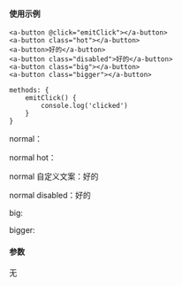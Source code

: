 <docs-header :active="headerActive"></docs-header>

<div class="docs-container">
	<docs-sidebar :active="sidebarActive"></docs-sidebar>
	<div class="docs-content">

#### 使用示例

	<a-button @click="emitClick"></a-button>
	<a-button class="hot"></a-button>
	<a-button>好的</a-button> 
	<a-button class="disabled">好的</a-button> 
	<a-button class="big"></a-button>
	<a-button class="bigger"></a-button> 

	methods: {
		emitClick() {
			console.log('clicked')
		}
	}

<p>normal：<a-button @click="emitClick"></a-button> </p>
<p>normal hot：<a-button class="hot"></a-button> </p>
<p>normal 自定义文案：<a-button>好的</a-button> </p>
<p>normal disabled：<a-button class="disabled">好的</a-button> </p>
<p>big: <a-button class="big"></a-button></p>
<p>bigger: <a-button class="bigger"></a-button></p> 

#### 参数

无



<script>
	export default {
		data() {
			return {
				sidebarActive: '/#/docs/button',
				headerActive: 'docs',
			}
		},
		methods: {
			emitClick() {
				console.log('clicked')
			}
		}
	}
</script>

</div>
</div>